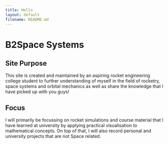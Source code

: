 ```yaml
--- 
title: Hello
layout: default
filename: README.md
---
```


# B2Space Systems

## Site Purpose
This site is created and maintained by an aspiring rocket engineering college student to further understanding of myself in the field of rocketry, space systems and orbital mechanics as well as share the knowledge that I have picked up with you guys!

## Focus
I will primarily be focussing on rocket simulations and course material that I have learned at university by applying practical visualisation to mathematical concepts. On top of that, I will also record personal and university projects that are not Space related.

